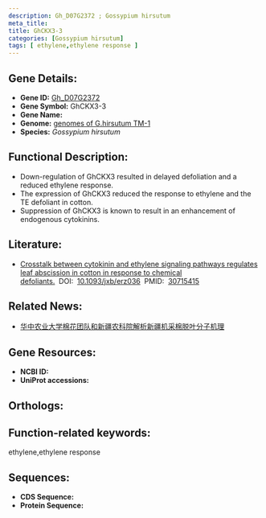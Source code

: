```yaml
---
description: Gh_D07G2372 ; Gossypium hirsutum
meta_title:
title: GhCKX3-3
categories: [Gossypium hirsutum]
tags: [ ethylene,ethylene response ]
---
```


## Gene Details:
- **Gene ID:**	[Gh_D07G2372]()
- **Gene Symbol:** GhCKX3-3
- **Gene Name:** 
- **Genome:** [genomes of G.hirsutum TM-1]()
- **Species:** *Gossypium hirsutum*

## Functional Description:
   - Down-regulation of GhCKX3 resulted in delayed defoliation and a reduced ethylene response.
   - The expression of GhCKX3 reduced the response to ethylene and the TE defoliant in cotton.
   - Suppression of GhCKX3 is known to result in an enhancement of endogenous cytokinins.

## Literature:
   - [Crosstalk between cytokinin and ethylene signaling pathways regulates leaf abscission in cotton in response to chemical defoliants.]( https://academic.oup.com/jxb/article/70/5/1525/5306181?login=true#supplementary-data)&nbsp;&nbsp;DOI:&nbsp;&nbsp;[10.1093/jxb/erz036](https://academic.oup.com/jxb/article/70/5/1525/5306181?login=true#supplementary-data)&nbsp;&nbsp;PMID:&nbsp;&nbsp;[30715415](https://pubmed.ncbi.nlm.nih.gov/30715415/)

## Related News:
   - [华中农业大学棉花团队和新疆农科院解析新疆机采棉脱叶分子机理](https://mp.weixin.qq.com/s?__biz=MzIyOTY2NDYyNQ==&mid=2247491300&idx=4&sn=88871028785788212f90c75e0976b8f9&chksm=e8be6cfadfc9e5ec50366595569d97524b3125e5051663242dd95042735af98ae4e0c282fc59&scene=27#wechat_redirect)

## Gene Resources:
- **NCBI ID:** [](https://www.ncbi.nlm.nih.gov/gene/?term=)
- **UniProt accessions:** [](https://www.uniprot.org/uniprotkb//entry)

## Orthologs:


## Function-related keywords:
ethylene,ethylene response

## Sequences:
- **CDS Sequence:**
- **Protein Sequence:**
